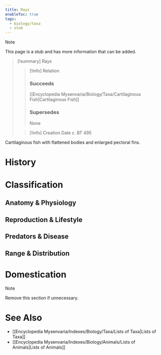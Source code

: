 ```yaml
---
title: Rays
enableToc: true
tags:
  - biology/taxa
  - stub
---
```


> [!note]
> This page is a stub and has more information that can be added.

> [!summary] Rays
> > [!info] Relation
> > ### Succeeds
> > [[Encyclopedia Mysenvaria/Biology/Taxa/Cartilaginous Fish|Cartilaginous Fish]]
> > ### Supersedes
> > None
>
> > [!info] Creation Date
> > c. BT 495

Cartilaginous fish with flattened bodies and enlarged pectoral fins.
# History

# Classification
## Anatomy & Physiology

## Reproduction & Lifestyle

## Predators & Disease

## Range & Distribution

# Domestication

> [!note]
> Remove this section if unnecessary.
# See Also
- [[Encyclopedia Mysenvaria/Indexes/Biology/Taxa/Lists of Taxa|Lists of Taxa]]
- [[Encyclopedia Mysenvaria/Indexes/Biology/Animals/Lists of Animals|Lists of Animals]]